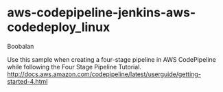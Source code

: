 # aws-codepipeline-jenkins-aws-codedeploy_linux

Boobalan

Use this sample when creating a four-stage pipeline in AWS CodePipeline while following the Four Stage Pipeline Tutorial. http://docs.aws.amazon.com/codepipeline/latest/userguide/getting-started-4.html

